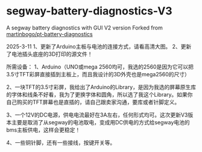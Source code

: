 # segway-battery-diagnostics-V3
A segway battery diagnostics with GUI V2 version Forked from [martinbogo/pt-battery-diagnostics](https://github.com/martinbogo/pt-battery-diagnostics)

2025-3-11
1、更新了Arduino主板与电池的连接方式，请看高清大图。
2、更新了电池插头底座的3D打印的源文件！


所需设备：
1、Arduino（UNO或mega 2560均可，我选的2560是因为它可以把3.5寸TFT彩屏直接插到主板上，而且我设计的3D外壳也是mega2560的尺寸）

2、一块TFT的3.5寸彩屏，我给出了Arduino的Library，是因为我选的屏幕原生库的字体和线条不好看，我为了更换字体和圆角，所以选了我这个Library。如果你自己购买的TFT屏幕也是直插的，请自己跟卖家沟通，要库或者针脚定义。

3、一个12V的DC电源，供电电流最好在3A左右，任何形式均可。这次更新V3版本主要是取消了从segway的电池取电，变成用DC供电的方式给segway电池的bms主板供电，这样会更稳定！

4、一些铜针脚，还有一些接线，按键开关等。

